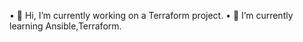 •  🔭 Hi, I’m currently working on a Terraform project.
•  🌱 I’m currently learning Ansible,Terraform.
